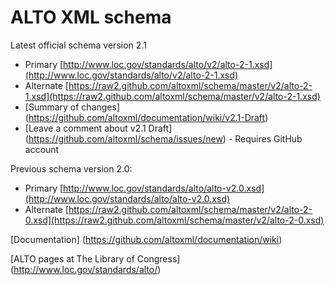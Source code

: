 # ALTO XML schema



Latest official schema version 2.1
* Primary [http://www.loc.gov/standards/alto/v2/alto-2-1.xsd](http://www.loc.gov/standards/alto/v2/alto-2-1.xsd)
* Alternate [https://raw2.github.com/altoxml/schema/master/v2/alto-2-1.xsd](https://raw2.github.com/altoxml/schema/master/v2/alto-2-1.xsd)
* [Summary of changes] (https://github.com/altoxml/documentation/wiki/v2.1-Draft)
* [Leave a comment about v2.1 Draft] (https://github.com/altoxml/schema/issues/new) - Requires GitHub account
 

Previous schema version 2.0:
* Primary [http://www.loc.gov/standards/alto/alto-v2.0.xsd](http://www.loc.gov/standards/alto/alto-v2.0.xsd)
* Alternate [https://raw2.github.com/altoxml/schema/master/v2/alto-2-0.xsd](https://raw2.github.com/altoxml/schema/master/v2/alto-2-0.xsd)

[Documentation] (https://github.com/altoxml/documentation/wiki)

[ALTO pages at The Library of Congress] (http://www.loc.gov/standards/alto/) 
